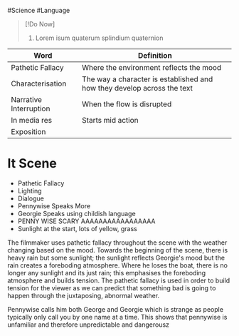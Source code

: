 #Science #Language 

>[!Do Now]
>
>1) Lorem isum quaterum splindium quaternion

| Word | Definition |
| ---- | ---- |
| Pathetic Fallacy | Where the environment reflects the mood |
| Characterisation | The way a character is established  and how they develop across the text |
| Narrative Interruption | When the flow is disrupted |
| In media res | Starts mid action |
| Exposition |  |

# It Scene
- Pathetic Fallacy
- Lighting
- Dialogue
- Pennywise Speaks More
- Georgie Speaks using childish language
- PENNY WISE SCARY AAAAAAAAAAAAAAAAA
- Sunlight at the start, lots of yellow, grass

The filmmaker uses pathetic fallacy throughout the scene with the weather changing based on the mood. Towards the beginning of the scene, there is heavy rain but some sunlight; the sunlight reflects Georgie's mood but the rain creates a foreboding atmosphere. Where he loses the boat, there is no longer any sunlight and its just rain; this emphasises the foreboding atmosphere and builds tension. The pathetic fallacy is used in order to build tension for the viewer as we can predict that something bad is going to happen through the juxtaposing, abnormal weather. 

Pennywise calls him both George and Georgie which is strange as people typically only call you by one name at a time. This shows that pennywise is unfamiliar and therefore unpredictable and dangerousz